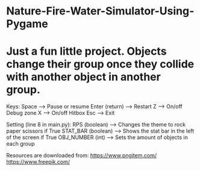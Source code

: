 # Nature-Fire-Water-Simulator-Using-Pygame
<h1>Just a fun little project. Objects change their group once they collide with another object in another group.</h1>

Keys:
Space          --> Pause or resume
Enter (return) --> Restart
Z              --> On/off Debug zone
X              --> On/off Hitbox
Esc            --> Exit

Setting (line 8 in main.py):
RPS (boolean)      --> Changes the theme to rock paper scissors if True
STAT_BAR (boolean) --> Shows the stat bar in the left of the screen if True
OBJ_NUMBER (int)   --> Sets the amount of objects in each group

Resources are downloaded from:
https://www.pngitem.com/
https://www.freepik.com/
